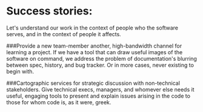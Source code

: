 # Success stories:

Let's understand our work in the context of people who the software serves, and in the context of people it affects. 

###Provide a new team-member another, high-bandwidth channel for learning a project. 
If we have a tool that can draw useful images of the software on command, we address the problem of documentation's blurring between spec, history, and bug tracker. Or in more cases, never existing to begin with.

###Cartographic services for strategic discussion with non-technical stakeholders. 
Give technical execs, managers, and whomever else needs it useful, engaging tools to present and explain issues arising in the code to those for whom code is, as it were, greek.
